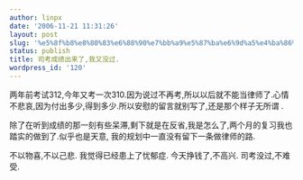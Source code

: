 ```yaml
---
author: linpx
date: '2006-11-21 11:31:26'
layout: post
slug: '%e5%8f%b8%e8%80%83%e6%88%90%e7%bb%a9%e5%87%ba%e6%9d%a5%e4%ba%86%e6%88%91%e5%8f%88%e6%b2%a1%e8%bf%87'
status: publish
title: 司考成绩出来了,我又没过.
wordpress_id: '120'
---
```


两年前考试312,今年又考一次310.因为说过不再考,所以以后就不能当律师了.心情不悲哀,因为付出多少,得到多少.所以安慰的留言就别写了,还是那个样子无所谓
.


除了在听到成绩的那一刻有些呆滞,剩下就是在反省,我是怎么了,两个月的复习我也踏实的做到了.似乎也是天意, 我的规划中一直没有留下一条做律师的路.


不以物喜,不以己悲. 我觉得已经患上了忧郁症. 今天挣钱了,不高兴. 司考没过,不难受.

